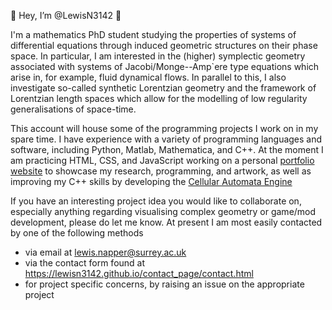 👋 Hey, I’m @LewisN3142 👋

I'm a mathematics PhD student studying the properties of systems of differential equations through induced geometric structures on their phase space. 
In particular, I am interested in the (higher) symplectic geometry associated with systems of Jacobi/Monge--Amp`ere type equations which arise in, for example, fluid dynamical flows. In parallel to this, I also investigate so-called synthetic Lorentzian geometry and the framework of Lorentzian length spaces which allow for the modelling of low regularity generalisations of space-time.

This account will house some of the programming projects I work on in my spare time. 
I have experience with a variety of programming languages and software, including Python, Matlab, Mathematica, and C++.
At the moment I am practicing HTML, CSS, and JavaScript working on a personal [portfolio website](https://lewisn3142.github.io/) to showcase my research, programming, and artwork, as well as improving my C++ skills by developing the [Cellular Automata Engine](https://github.com/LewisN3142/CellularAutomataEngine)

If you have an interesting project idea you would like to collaborate on, especially anything regarding visualising complex geometry or game/mod development, please do let me know.
At present I am most easily contacted by one of the following methods
 - via email at lewis.napper@surrey.ac.uk 
 - via the contact form found at https://lewisn3142.github.io/contact_page/contact.html
 - for project specific concerns, by raising an issue on the appropriate project

